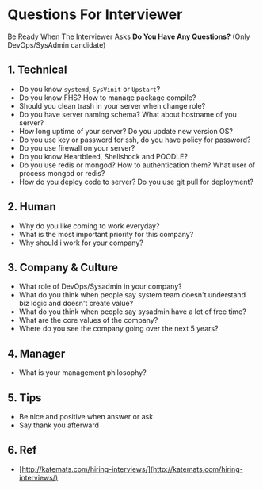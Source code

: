 Questions For Interviewer
=========================

Be Ready When The Interviewer Asks __Do You Have Any Questions?__ (Only DevOps/SysAdmin candidate)

## 1. Technical

- Do you know `systemd`, `SysVinit` or `Upstart`?
- Do you know FHS? How to manage package compile?
- Should you clean trash in your server when change role?
- Do you have server naming schema? What about hostname of you server?
- How long uptime of your server? Do you update new version OS?
- Do you use key or password for ssh, do you have policy for password?
- Do you use firewall on your server?
- Do you know Heartbleed, Shellshock and POODLE?
- Do you use redis or mongod? How to authentication them? What user of process mongod or redis?
- How do you deploy code to server? Do you use git pull for deployment?

## 2. Human

- Why do you like coming to work everyday?
- What is the most important priority for this company?
- Why should i work for your company?

## 3. Company & Culture

- What role of DevOps/Sysadmin in your company?
- What do you think when people say system team doesn't understand biz logic and doesn't create value?
- What do you think when people say sysadmin have a lot of free time?
- What are the core values of the company?
- Where do you see the company going over the next 5 years?

## 4. Manager

- What is your management philosophy?

## 5. Tips

- Be nice and positive when answer or ask
- Say thank you afterward

## 6. Ref

- [http://katemats.com/hiring-interviews/](http://katemats.com/hiring-interviews/)

